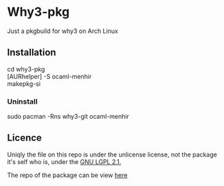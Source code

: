 # Why3-pkg
Just a pkgbuild for why3 on Arch Linux

## Installation

cd why3-pkg  
[AURhelper] -S ocaml-menhir  
makepkg-si

### Uninstall

sudo pacman -Rns why3-git ocaml-menhir

## Licence
Uniqly the file on this repo is under the unlicense license, not the package it's self who is, under the [GNU LGPL 2.1.](https://gitlab.inria.fr/why3/why3/-/blob/master/LICENSE)

The repo of the package can be view [here](https://gitlab.inria.fr/why3/why3)
